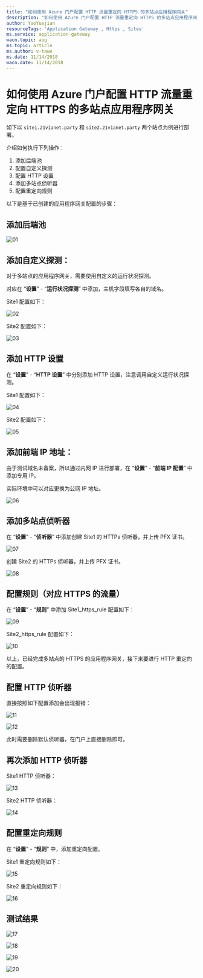 ```yaml
---
title: "如何使用 Azure 门户配置 HTTP 流量重定向 HTTPS 的多站点应用程序网关"
description: "如何使用 Azure 门户配置 HTTP 流量重定向 HTTPS 的多站点应用程序网关"
author: YaoYuejian
resourceTags: 'Application Gateway , Https , Sites'
ms.service: application-gateway
wacn.topic: aog
ms.topic: article
ms.author: v-tawe
ms.date: 11/14/2018
wacn.date: 11/14/2018
---
```

# 如何使用 Azure 门户配置 HTTP 流量重定向 HTTPS 的多站点应用程序网关

如下以 `site1.21vianet.party` 和 `site2.21vianet.party` 两个站点为例进行部署。

介绍如何执行下列操作：

1. 添加后端池
2. 配置自定义探测
3. 配置 HTTP 设置
4. 添加多站点侦听器
5. 配置重定向规则

以下是基于已创建的应用程序网关配置的步骤：

## 添加后端池

![01](media/aog-application-gateway-howto-config-numbers-sites/01.png "01")

## 添加自定义探测：

对于多站点的应用程序网关，需要使用自定义的运行状况探测。

对应在 “**设置**” - “**运行状况探测**” 中添加，主机字段填写各自的域名。

Site1 配置如下：

![02](media/aog-application-gateway-howto-config-numbers-sites/02.png "02")

Site2 配置如下：

![03](media/aog-application-gateway-howto-config-numbers-sites/03.png "03")

## 添加 HTTP 设置

在 “**设置**” - “**HTTP 设置**” 中分别添加 HTTP 设置，注意调用自定义运行状况探测。

Site1 配置如下：

![04](media/aog-application-gateway-howto-config-numbers-sites/04.png "04")

Site2 配置如下：

![05](media/aog-application-gateway-howto-config-numbers-sites/05.png "05")

## 添加前端 IP 地址：

由于测试域名未备案，所以通过内网 IP 进行部署，在 “**设置**” - “**前端 IP 配置**” 中添加专用 IP。

实际环境中可以对应更换为公网 IP 地址。

![06](media/aog-application-gateway-howto-config-numbers-sites/06.png "06")

## 添加多站点侦听器

在 “**设置**” - “**侦听器**” 中添加创建 Site1 的 HTTPs 侦听器，并上传 PFX 证书。

![07](media/aog-application-gateway-howto-config-numbers-sites/07.png "07")

创建 Site2 的 HTTPs 侦听器，并上传 PFX 证书。

![08](media/aog-application-gateway-howto-config-numbers-sites/08.png "08")

## 配置规则（对应 HTTPS 的流量）

在 “**设置**” - “**规则**” 中添加 Site1_https_rule 配置如下：

![09](media/aog-application-gateway-howto-config-numbers-sites/09.png "09")

Site2_https_rule 配置如下：

![10](media/aog-application-gateway-howto-config-numbers-sites/10.png "10")

以上，已经完成多站点的 HTTPS 的应用程序网关，接下来要进行 HTTP 重定向的配置。

## 配置 HTTP 侦听器

直接按照如下配置添加会出现报错：

![11](media/aog-application-gateway-howto-config-numbers-sites/11.png "11")

![12](media/aog-application-gateway-howto-config-numbers-sites/12.png "12")

此时需要删除默认侦听器，在门户上直接删除即可。

## 再次添加 HTTP 侦听器

Site1 HTTP 侦听器：

![13](media/aog-application-gateway-howto-config-numbers-sites/13.png "13")

Site2 HTTP 侦听器：

![14](media/aog-application-gateway-howto-config-numbers-sites/14.png "14")

## 配置重定向规则

在 “**设置**” - “**规则**” 中，添加重定向配置。

Site1 重定向规则如下：

![15](media/aog-application-gateway-howto-config-numbers-sites/15.png "15")

Site2 重定向规则如下：

![16](media/aog-application-gateway-howto-config-numbers-sites/16.png "16")

## 测试结果

![17](media/aog-application-gateway-howto-config-numbers-sites/17.png "17")

![18](media/aog-application-gateway-howto-config-numbers-sites/18.png "18")

![19](media/aog-application-gateway-howto-config-numbers-sites/19.png "19")

![20](media/aog-application-gateway-howto-config-numbers-sites/20.png "20")